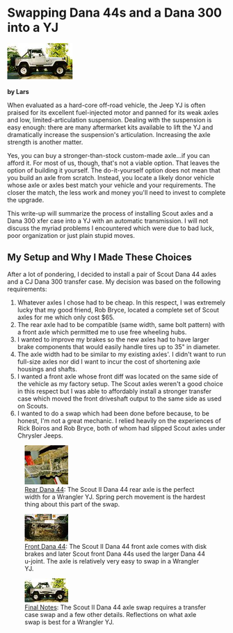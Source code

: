 # Swapping Dana 44s and a Dana 300 into a YJ

[![Side view of Jeep](/images/axle/updates/ihscout/ss18_.jpg)](/images/axle/updates/ihscout/ss18.jpg)\
\
**by Lars**

When evaluated as a hard-core off-road vehicle, the Jeep YJ is often praised for its excellent fuel-injected motor and panned for its weak axles and low, limited-articulation suspension. Dealing with the suspension is easy enough: there are many aftermarket kits available to lift the YJ and dramatically increase the suspension\'s articulation. Increasing the axle strength is another matter.

Yes, you can buy a stronger-than-stock custom-made axle\...if you can afford it. For most of us, though, that\'s not a viable option. That leaves the option of building it yourself. The do-it-yourself option does not mean that you build an axle from scratch. Instead, you locate a likely donor vehicle whose axle or axles best match your vehicle and your requirements. The closer the match, the less work and money you\'ll need to invest to complete the upgrade.

This write-up will summarize the process of installing Scout axles and a Dana 300 xfer case into a YJ with an automatic transmission. I will not discuss the myriad problems I encountered which were due to bad luck, poor organization or just plain stupid moves.

## My Setup and Why I Made These Choices

After a lot of pondering, I decided to install a pair of Scout Dana 44 axles and a CJ Dana 300 transfer case. My decision was based on the following requirements:

1.  Whatever axles I chose had to be cheap. In this respect, I was extremely lucky that my good friend, Rob Bryce, located a complete set of Scout axles for me which only cost \$65.
2.  The rear axle had to be compatible (same width, same bolt pattern) with a front axle which permitted me to use free wheeling hubs.
3.  I wanted to improve my brakes so the new axles had to have larger brake components that would easily handle tires up to 35\" in diameter.
4.  The axle width had to be similar to my existing axles\'. I didn\'t want to run full-size axles nor did I want to incur the cost of shortening axle housings and shafts.
5.  I wanted a front axle whose front diff was located on the same side of the vehicle as my factory setup. The Scout axles weren\'t a good choice in this respect but I was able to affordably install a stronger transfer case which moved the front driveshaft output to the same side as used on Scouts.
6.  I wanted to do a swap which had been done before because, to be honest, I\'m not a great mechanic. I relied heavily on the experiences of Rick Boiros and Rob Bryce, both of whom had slipped Scout axles under Chrysler Jeeps.

<figure>
<img src="/images/axle/updates/ihscout/ss14_toc.jpg" alt="Spring perch" />
<figcaption><a href="/axle/upgrades/ihscout/d44r.html">Rear Dana 44</a>: The Scout II Dana 44 rear axle is the perfect width for a Wrangler YJ. Spring perch movement is the hardest thing about this part of the swap.</figcaption>
</figure>

<figure>
<img src="/images/axle/updates/ihscout/ss17_toc.jpg" alt="Front 44" />
<figcaption><a href="/axle/upgrades/ihscout/d44f.html">Front Dana 44</a>: The Scout II Dana 44 front axle comes with disk brakes and later Scout front Dana 44s used the larger Dana 44 u-joint. The axle is relatively very easy to swap in a Wrangler YJ.</figcaption>
</figure>

<figure>
<img src="/images/axle/updates/ihscout/ss18_toc.jpg" alt="Side view of Jeep" />
<figcaption><a href="/axle/upgrades/ihscout/conclude.html">Final Notes</a>: The Scout II Dana 44 axle swap requires a transfer case swap and a few other details. Reflections on what axle swap is best for a Wrangler YJ.</figcaption>
</figure>
